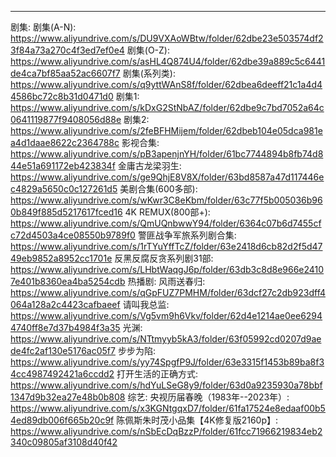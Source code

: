---
剧集:
  剧集(A-N): https://www.aliyundrive.com/s/DU9VXAoWBtw/folder/62dbe23e503574df23f84a73a270c4f3ed7ef0e4
  剧集(O-Z): https://www.aliyundrive.com/s/asHL4Q874U4/folder/62dbe39a889c5c6441de4ca7bf85aa52ac6607f7
  剧集(系列类): https://www.aliyundrive.com/s/q9yttWAnS8f/folder/62dbea6deeff21c1a4d44586bc72c8b31d0471d0
  剧集1: https://www.aliyundrive.com/s/kDxG2StNbAZ/folder/62dbe9c7bd7052a64c0641119877f9408056d88e
  剧集2: https://www.aliyundrive.com/s/2feBFHMijem/folder/62dbeb104e05dca981ea4d1daae8622c2364788c
  影视合集: https://www.aliyundrive.com/s/pB3apenjnYH/folder/61bc7744894b8fb74d844e51a691172eb423834f
  金庸古龙梁羽生: https://www.aliyundrive.com/s/ge9QhjE8V8X/folder/63bd8587a47d117446ec4829a5650c0c127261d5
  美剧合集(600多部): https://www.aliyundrive.com/s/wKwr3C8eKbm/folder/63c77f5b005036b960b849f885d5217617fced16
  4K REMUX(800部+): https://www.aliyundrive.com/s/QmUQnbwwY94/folder/6364c07b6d7455cfc72d4503a4ce08550b9789f0
  警匪战争军旅系列剧合集: https://www.aliyundrive.com/s/1rTYuYffTcZ/folder/63e2418d6cb82d2f5d4749eb9852a8952cc1701e
  反黑反腐反贪系列剧31部: https://www.aliyundrive.com/s/LHbtWaqgJ6p/folder/63db3c8d8e966e24107e401b8360ea4ba5254cdb
热播剧:
  风雨送春归: https://www.aliyundrive.com/s/qGpFUZ7PMHM/folder/63dcf27c2db923dff4064a128a2c4423cafbaeef
  请叫我总监: https://www.aliyundrive.com/s/Vg5vm9h6Vkv/folder/62d4e1214ae0ee62944740ff8e7d37b4984f3a35
  光渊: https://www.aliyundrive.com/s/NTtmyyb5kA3/folder/63f05992cd0207d9aede4fc2af130e5176ac05f7
  步步为陷: https://www.aliyundrive.com/s/yy74SpgfP9J/folder/63e3315f1453b89ba8f34cc4987492421a6ccdd2
  打开生活的正确方式: https://www.aliyundrive.com/s/hdYuLSeG8y9/folder/63d0a9235930a78bbf1347d9b32ea27e48b0b808
综艺:
  央视历届春晚（1983年--2023年）: https://www.aliyundrive.com/s/x3KGNtgqxD7/folder/61fa17524e8edaaf00b54ed89db006f665b20c9f
  陈佩斯朱时茂小品集【4K修复版2160p】: https://www.aliyundrive.com/s/nSbEcDqBzzP/folder/61fcc71966219834eb2340c09805af3108d40f42